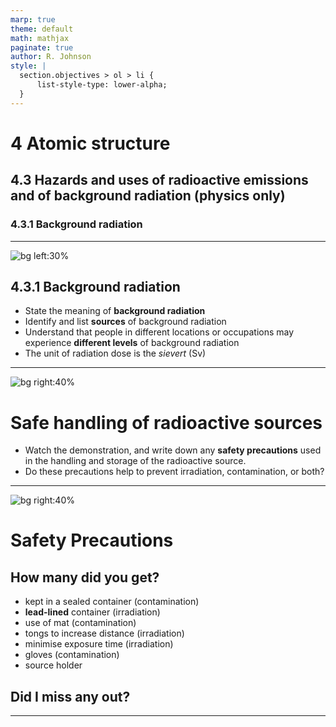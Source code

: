 ```yaml
---
marp: true
theme: default
math: mathjax
paginate: true
author: R. Johnson
style: |
  section.objectives > ol > li {
      list-style-type: lower-alpha;
  }
---
```


# 4 Atomic structure
## 4.3 Hazards and uses of radioactive emissions and of background radiation (physics only)
### 4.3.1 Background radiation

---

<!-- _class: objectives -->

![bg left:30%](https://images.unsplash.com/photo-1492962827063-e5ea0d8c01f5?ixlib=rb-4.0.3&ixid=MnwxMjA3fDB8MHxwaG90by1wYWdlfHx8fGVufDB8fHx8&auto=format&fit=crop&w=2121&q=80)
## 4.3.1 Background radiation


- State the meaning of **background radiation**
- Identify and list **sources** of background radiation
- Understand that people in different locations or occupations may experience **different levels** of background radiation
- The unit of radiation dose is the _sievert_ (Sv)

---

![bg right:40%](https://live.staticflickr.com/5787/29624994423_4173f967cc_b.jpg)

# Safe handling of radioactive sources

- Watch the demonstration, and write down any **safety precautions** used in the handling and storage of the radioactive source.
- Do these precautions help to prevent irradiation, contamination, or both?

---

![bg right:40%](https://live.staticflickr.com/5787/29624994423_4173f967cc_b.jpg)

# Safety Precautions

## How many did you get?

* kept in a sealed container (contamination)
* **lead-lined** container (irradiation)
* use of mat (contamination)
* tongs to increase distance (irradiation)
* minimise exposure time (irradiation)
* gloves (contamination)
* source holder

## Did I miss any out?

---

